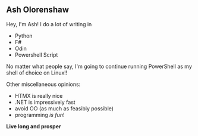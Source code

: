 ## Ash Olorenshaw

Hey, I'm Ash! I do a lot of writing in

- Python
- F#
- Odin
- Powershell Script

No matter what people say, I'm going to continue running PowerShell as my shell of choice on Linux!!

Other miscellaneous opinions:
- HTMX is really nice
- .NET is impressively fast
- avoid OO (as much as feasibly possible)
- programming *is fun*!


**Live long and prosper**
